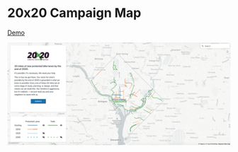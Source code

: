 <h1>20x20 Campaign Map</h1>

<a href="https://waba.org/42830-2/" target="blank">Demo</a>

![Image of the app](https://github.com/WABA-Comms/20x20-map/blob/main/img/app.png)

